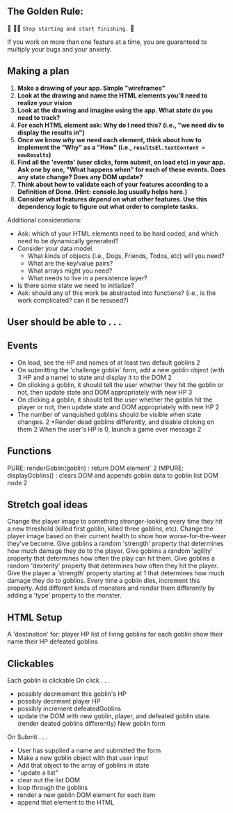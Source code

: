 ## The Golden Rule: 

🦸 🦸‍♂️ `Stop starting and start finishing.` 🏁

If you work on more than one feature at a time, you are guaranteed to multiply your bugs and your anxiety.

## Making a plan

1) **Make a drawing of your app. Simple "wireframes"** 
1) **Look at the drawing and name the HTML elements you'll need to realize your vision**
1) **Look at the drawing and imagine using the app. What _state_ do you need to track?** 
1) **For each HTML element ask: Why do I need this? (i.e., "we need div to display the results in")** 
1) **Once we know _why_ we need each element, think about how to implement the "Why" as a "How" (i.e., `resultsEl.textContent = newResults`)**
1) **Find all the 'events' (user clicks, form submit, on load etc) in your app. Ask one by one, "What happens when" for each of these events. Does any state change? Does any DOM update?**
1) **Think about how to validate each of your features according to a Definition of Done. (Hint: console.log usually helps here.)**
1) **Consider what features _depend_ on what other features. Use this dependency logic to figure out what order to complete tasks.**

Additional considerations:
- Ask: which of your HTML elements need to be hard coded, and which need to be dynamically generated?
- Consider your data model. 
  - What kinds of objects (i.e., Dogs, Friends, Todos, etc) will you need? 
  - What are the key/value pairs? 
  - What arrays might you need? 
  - What needs to live in a persistence layer?
- Is there some state we need to initialize?
- Ask: should any of this work be abstracted into functions? (i.e., is the work complicated? can it be resused?)


## User should be able to . . . 

## Events 
* On load, see the HP and names of at least two default goblins 2
* On submitting the 'challenge goblin' form, add a new goblin object (with 3 HP and a name) to state and display it to the DOM 2
* On clicking a goblin, it should tell the user whether they hit the goblin or not, then update state and DOM appropriately with new HP 3
* On clicking a goblin, it should tell the user whether the goblin hit the player or not, then update state and DOM appropriately with new HP 2
* The number of vanquished goblins should be visible when state changes. 2
*Render dead goblins differently, and disable clicking on them 2
When the user's HP is 0, launch a game over message 2

## Functions 
PURE: renderGoblin(goblin) : return DOM element` 2
IMPURE: displayGoblins() : clears DOM and appends goblin data to goblin list DOM node 2

## Stretch goal ideas
Change the player image to something stronger-looking every time they hit a new threshold (killed first goblin, killed three goblins, etc).
Change the player image based on their current health to show how worse-for-the-wear they've become.
Give goblins a random 'strength' property that determines how much damage they do to the player.
Give goblins a random 'agility' property that determines how often the play can hit them.
Give goblins a random 'dexterity' property that determines how often they hit the player.
Give the player a 'strength' property starting at 1 that determines how much damage they do to goblins. Every time a goblin dies, increment this property.
Add different kinds of monsters and render them differently by adding a 'type' property to the monster.

## HTML Setup
A 'destination' for:
player HP
list of living goblins
for each goblin show
their name
their HP
defeated goblins

## Clickables

Each goblin is clickable
On click . . .
* possibly decrmement this goblin's HP
* possibly decrment player HP
* possibly increment defeatedGoblins
* update the DOM with new goblin, player, and defeated goblin state. (render deated goblins differently)
New goblin form

On Submit . . .
* User has supplied a name and submitted the form
* Make a new goblin object with that user input
* Add that object to the array of goblins in state
* "update a list"
* clear out the list DOM
* loop through the goblins
* render a new goblin DOM element for each item
* append that element to the HTML
